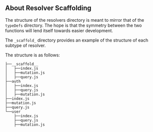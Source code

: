 ## About Resolver Scaffolding

The structure of the resolvers directory is meant to mirror that of the `typeDefs` directory. The hope is that the symmetry between the two functions will lend itself towards easier development.

The `_scaffold_` directory provides an example of the structure of each subtype of resolver.


The structure is as follows:

```
├──__scaffold__
│   ├──index.js
│   ├──mutation.js
│   ├──query.js
├──auth
│   ├──index.js
│   ├──query.js
│   ├──mutation.js
├──index.js
├──mutation.js
├──query.js
└──user
    ├──index.js
    ├──query.js
    ├──mutation.js
```
